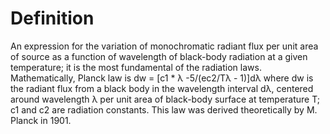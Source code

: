 # Definition

An expression for the variation of monochromatic radiant flux per unit
area of source as a function of wavelength of black-body radiation at a
given temperature; it is the most fundamental of the radiation laws.
Mathematically, Planck law is dw = \[c1 \* λ -5/(ec2/Tλ - 1)\]dλ where
dw is the radiant flux from a black body in the wavelength interval dλ,
centered around wavelength λ per unit area of black-body surface at
temperature T; c1 and c2 are radiation constants. This law was derived
theoretically by M. Planck in 1901.
